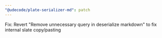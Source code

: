 ```yaml
---
"@udecode/plate-serializer-md": patch
---
```


Fix: Revert "Remove unnecessary query in deserialize markdown" to fix internal slate copy/pasting
